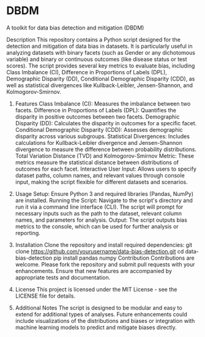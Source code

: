 # DBDM
A toolkit for data bias detection and mitigation (DBDM)

Description
This repository contains a Python script designed for the detection and mitigation of data bias in datasets. It is particularly useful in analyzing datasets with binary facets (such as Gender or any dichotomous variable) and binary or continuous outcomes (like disease status or test scores). The script provides several key metrics to evaluate bias, including Class Imbalance (CI), Difference in Proportions of Labels (DPL), Demographic Disparity (DD), Conditional Demographic Disparity (CDD), as well as statistical divergences like Kullback-Leibler, Jensen-Shannon, and Kolmogorov-Smirnov.

1. Features
Class Imbalance (CI): Measures the imbalance between two facets.
Difference in Proportions of Labels (DPL): Quantifies the disparity in positive outcomes between two facets.
Demographic Disparity (DD): Calculates the disparity in outcomes for a specific facet.
Conditional Demographic Disparity (CDD): Assesses demographic disparity across various subgroups.
Statistical Divergences: Includes calculations for Kullback-Leibler divergence and Jensen-Shannon divergence to measure the difference between probability distributions.
Total Variation Distance (TVD) and Kolmogorov-Smirnov Metric: These metrics measure the statistical distance between distributions of outcomes for each facet.
Interactive User Input: Allows users to specify dataset paths, column names, and relevant values through console input, making the script flexible for different datasets and scenarios.

3. Usage
Setup: Ensure Python 3 and required libraries (Pandas, NumPy) are installed.
Running the Script: Navigate to the script's directory and run it via a command line interface (CLI). The script will prompt for necessary inputs such as the path to the dataset, relevant column names, and parameters for analysis.
Output: The script outputs bias metrics to the console, which can be used for further analysis or reporting.

4. Installation
Clone the repository and install required dependencies:
git clone https://github.com/yourusername/data-bias-detection.git
cd data-bias-detection
pip install pandas numpy
Contribution
Contributions are welcome. Please fork the repository and submit pull requests with your enhancements. Ensure that new features are accompanied by appropriate tests and documentation.

5. License
This project is licensed under the MIT License - see the LICENSE file for details.

6. Additional Notes
The script is designed to be modular and easy to extend for additional types of analyses.
Future enhancements could include visualizations of the distributions and biases or integration with machine learning models to predict and mitigate biases directly.
